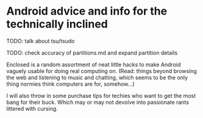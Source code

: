 # Android advice and info for the technically inclined

TODO: talk about tsu/tsudo

TODO: check accuracy of partitions.md and expand partition details

Enclosed is a random assortment of neat little hacks to make Android vaguely usable for doing real computing on. (Read: things beyond browsing the web and listening to music and chatting, which seems to be the only thing normies think computers are for, somehow...)

I will also throw in some purchase tips for techies who want to get the most bang for their buck. Which may or may not devolve into passionate rants littered with cursing.
